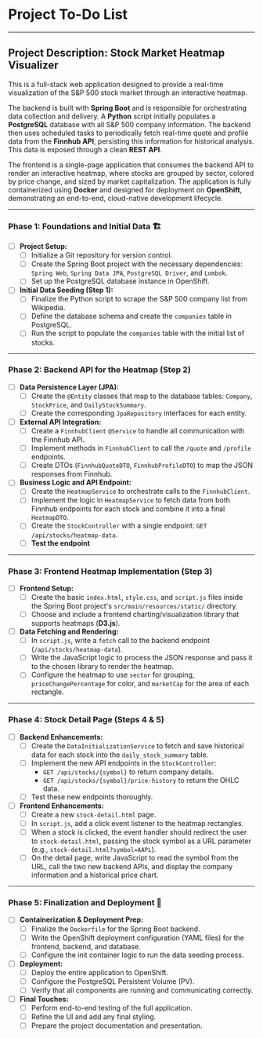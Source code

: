 # Project To-Do List

---
## Project Description: Stock Market Heatmap Visualizer

This is a full-stack web application designed to provide a real-time visualization of the S&P 500 stock market through an interactive heatmap.

The backend is built with **Spring Boot** and is responsible for orchestrating data collection and delivery. A **Python** script initially populates a **PostgreSQL** database with all S&P 500 company information. The backend then uses scheduled tasks to periodically fetch real-time quote and profile data from the **Finnhub API**, persisting this information for historical analysis. This data is exposed through a clean **REST API**.

The frontend is a single-page application that consumes the backend API to render an interactive heatmap, where stocks are grouped by sector, colored by price change, and sized by market capitalization. The application is fully containerized using **Docker** and designed for deployment on **OpenShift**, demonstrating an end-to-end, cloud-native development lifecycle.

---
### Phase 1: Foundations and Initial Data 🏗️

* [ ] **Project Setup:**
    * [ ] Initialize a Git repository for version control.
    * [ ] Create the Spring Boot project with the necessary dependencies: `Spring Web`, `Spring Data JPA`, `PostgreSQL Driver`, and `Lombok`.
    * [ ] Set up the PostgreSQL database instance in OpenShift.
* [ ] **Initial Data Seeding (Step 1):**
    * [ ] Finalize the Python script to scrape the S&P 500 company list from Wikipedia.
    * [ ] Define the database schema and create the `companies` table in PostgreSQL.
    * [ ] Run the script to populate the `companies` table with the initial list of stocks.

---
### Phase 2: Backend API for the Heatmap (Step 2)

* [ ] **Data Persistence Layer (JPA):**
    * [ ] Create the `@Entity` classes that map to the database tables: `Company`, `StockPrice`, and `DailyStockSummary`.
    * [ ] Create the corresponding `JpaRepository` interfaces for each entity.
* [ ] **External API Integration:**
    * [ ] Create a `FinnhubClient` `@Service` to handle all communication with the Finnhub API.
    * [ ] Implement methods in `FinnhubClient` to call the `/quote` and `/profile` endpoints.
    * [ ] Create DTOs (`FinnhubQuoteDTO`, `FinnhubProfileDTO`) to map the JSON responses from Finnhub.
* [ ] **Business Logic and API Endpoint:**
    * [ ] Create the `HeatmapService` to orchestrate calls to the `FinnhubClient`.
    * [ ] Implement the logic in `HeatmapService` to fetch data from both Finnhub endpoints for each stock and combine it into a final `HeatmapDTO`.
    * [ ] Create the `StockController` with a single endpoint: `GET /api/stocks/heatmap-data`.
    * [ ] **Test the endpoint** 

---
### Phase 3: Frontend Heatmap Implementation (Step 3)

* [ ] **Frontend Setup:**
    * [ ] Create the basic `index.html`, `style.css`, and `script.js` files inside the Spring Boot project's `src/main/resources/static/` directory.
    * [ ] Choose and include a frontend charting/visualization library that supports heatmaps (**D3.js**).
* [ ] **Data Fetching and Rendering:**
    * [ ] In `script.js`, write a `fetch` call to the backend endpoint (`/api/stocks/heatmap-data`).
    * [ ] Write the JavaScript logic to process the JSON response and pass it to the chosen library to render the heatmap.
    * [ ] Configure the heatmap to use `sector` for grouping, `priceChangePercentage` for color, and `marketCap` for the area of each rectangle.

---
### Phase 4: Stock Detail Page (Steps 4 & 5)

* [ ] **Backend Enhancements:**
    * [ ] Create the `DataInitializationService` to fetch and save historical data for each stock into the `daily_stock_summary` table.
    * [ ] Implement the new API endpoints in the `StockController`:
        * `GET /api/stocks/{symbol}` to return company details.
        * `GET /api/stocks/{symbol}/price-history` to return the OHLC data.
    * [ ] Test these new endpoints thoroughly.
* [ ] **Frontend Enhancements:**
    * [ ] Create a new `stock-detail.html` page.
    * [ ] In `script.js`, add a click event listener to the heatmap rectangles.
    * [ ] When a stock is clicked, the event handler should redirect the user to `stock-detail.html`, passing the stock symbol as a URL parameter (e.g., `stock-detail.html?symbol=AAPL`).
    * [ ] On the detail page, write JavaScript to read the symbol from the URL, call the two new backend APIs, and display the company information and a historical price chart.

---
### Phase 5: Finalization and Deployment 🚀

* [ ] **Containerization & Deployment Prep:**
    * [ ] Finalize the `Dockerfile` for the Spring Boot backend.
    * [ ] Write the OpenShift deployment configuration (YAML files) for the frontend, backend, and database.
    * [ ] Configure the init container logic to run the data seeding process.
* [ ] **Deployment:**
    * [ ] Deploy the entire application to OpenShift.
    * [ ] Configure the PostgreSQL Persistent Volume (PV).
    * [ ] Verify that all components are running and communicating correctly.
* [ ] **Final Touches:**
    * [ ] Perform end-to-end testing of the full application.
    * [ ] Refine the UI and add any final styling.
    * [ ] Prepare the project documentation and presentation.